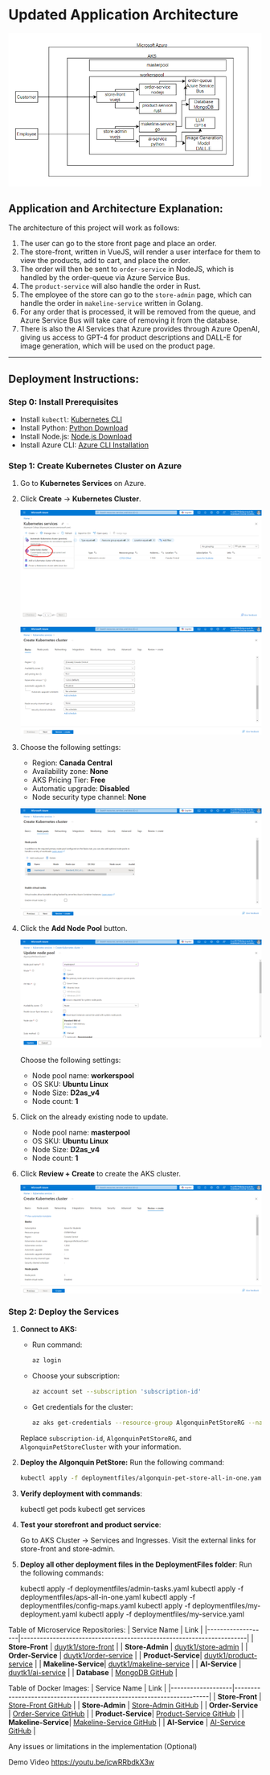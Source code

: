 # Updated Application Architecture
![Diagram](/images/diagram.png)  

## Application and Architecture Explanation:
The architecture of this project will work as follows:

1. The user can go to the store front page and place an order.
2. The store-front, written in VueJS, will render a user interface for them to view the products, add to cart, and place the order.
3. The order will then be sent to `order-service` in NodeJS, which is handled by the order-queue via Azure Service Bus.
4. The `product-service` will also handle the order in Rust.
5. The employee of the store can go to the `store-admin` page, which can handle the order in `makeline-service` written in Golang.
6. For any order that is processed, it will be removed from the queue, and Azure Service Bus will take care of removing it from the database.
7. There is also the AI Services that Azure provides through Azure OpenAI, giving us access to GPT-4 for product descriptions and DALL-E for image generation, which will be used on the product page.

---

## Deployment Instructions:

### Step 0: Install Prerequisites

- Install `kubectl`: [Kubernetes CLI](https://kubernetes.io/docs/tasks/tools/)
- Install Python: [Python Download](https://www.python.org/downloads/)
- Install Node.js: [Node.js Download](https://nodejs.org/en/download/package-manager)
- Install Azure CLI: [Azure CLI Installation](https://learn.microsoft.com/en-us/cli/azure/install-azure-cli)

### Step 1: Create Kubernetes Cluster on Azure

1. Go to **Kubernetes Services** on Azure.
2. Click **Create** -> **Kubernetes Cluster**.

   ![1.0](/images/1.0.png)

   ![1.1](/images/1.1.png)

3. Choose the following settings:
   - Region: **Canada Central**
   - Availability zone: **None**
   - AKS Pricing Tier: **Free**
   - Automatic upgrade: **Disabled**
   - Node security type channel: **None**

   ![1.2](/images/1.2.png)

4. Click the **Add Node Pool** button.

   ![1.3](/images/1.3.png)

   Choose the following settings:
   - Node pool name: **workerspool**
   - OS SKU: **Ubuntu Linux**
   - Node Size: **D2as_v4**
   - Node count: **1**

5. Click on the already existing node to update.

   - Node pool name: **masterpool**
   - OS SKU: **Ubuntu Linux**
   - Node Size: **D2as_v4**
   - Node count: **1**

6. Click **Review + Create** to create the AKS cluster.

   ![1.4](/images/1.4.png)

### Step 2: Deploy the Services

1. **Connect to AKS:**
   - Run command:
     ```bash
     az login
     ```
   - Choose your subscription:
     ```bash
     az account set --subscription 'subscription-id'
     ```
   - Get credentials for the cluster:
     ```bash
     az aks get-credentials --resource-group AlgonquinPetStoreRG --name AlgonquinPetStoreCluster
     ```

   Replace `subscription-id`, `AlgonquinPetStoreRG`, and `AlgonquinPetStoreCluster` with your information.

2. **Deploy the Algonquin PetStore:**
   Run the following command:
   ```bash
   kubectl apply -f deploymentfiles/algonquin-pet-store-all-in-one.yaml
    ```

3. **Verify deployment with commands**:

    kubectl get pods
    kubectl get services
    
4. **Test your storefront and product service**:

    Go to AKS Cluster -> Services and Ingresses.
    Visit the external links for store-front and store-admin.

5. **Deploy all other deployment files in the DeploymentFiles folder**:
Run the following commands:

    kubectl apply -f deploymentfiles/admin-tasks.yaml
    kubectl apply -f deploymentfiles/aps-all-in-one.yaml
    kubectl apply -f deploymentfiles/config-maps.yaml
    kubectl apply -f deploymentfiles/my-deployment.yaml
    kubectl apply -f deploymentfiles/my-service.yaml
    
    

    
Table of Microservice Repositories:
| Service Name      | Link                                                                 |
|-------------------|----------------------------------------------------------------------|
| **Store-Front**    | [duytk1/store-front](https://hub.docker.com/repository/docker/duytk1/store-front/general) |
| **Store-Admin**    | [duytk1/store-admin](https://hub.docker.com/repository/docker/duytk1/store-admin/general) |
| **Order-Service**  | [duytk1/order-service](https://hub.docker.com/repository/docker/duytk1/order-service/general) |
| **Product-Service**| [duytk1/product-service](https://hub.docker.com/repository/docker/duytk1/product-service/general) |
| **Makeline-Service**| [duytk1/makeline-service](https://hub.docker.com/repository/docker/duytk1/makeline-service/general) |
| **AI-Service**     | [duytk1/ai-service](https://hub.docker.com/repository/docker/duytk1/ai-service/general) |
| **Database**       | [MongoDB GitHub](https://github.com/duytk1/CST8915-final/tree/master/mongo) |


Table of Docker Images:
| Service Name      | Link                                                                 |
|-------------------|----------------------------------------------------------------------|
| **Store-Front**    | [Store-Front GitHub](https://github.com/duytk1/CST8915-final/tree/master/store-front) |
| **Store-Admin**    | [Store-Admin GitHub](https://github.com/duytk1/CST8915-final/tree/master/store-admin) |
| **Order-Service**  | [Order-Service GitHub](https://github.com/duytk1/CST8915-final/tree/master/order-service) |
| **Product-Service**| [Product-Service GitHub](https://github.com/duytk1/CST8915-final/tree/master/product-service) |
| **Makeline-Service**| [Makeline-Service GitHub](https://github.com/duytk1/CST8915-final/tree/master/makeline-service) |
| **AI-Service**     | [AI-Service GitHub](https://github.com/duytk1/CST8915-final/tree/master/ai-service) |


Any issues or limitations in the implementation (Optional)

Demo Video
https://youtu.be/icwRRbdkX3w